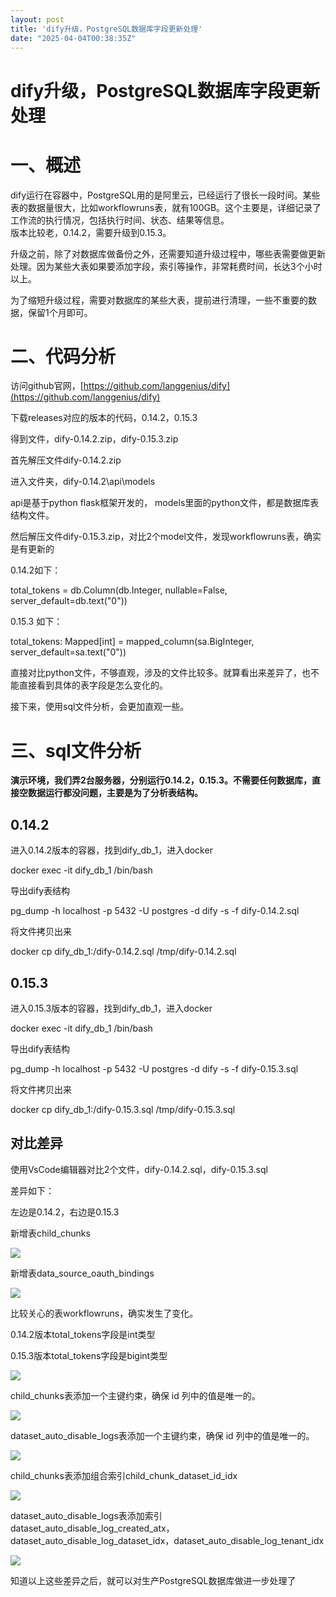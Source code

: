 ```yaml
---
layout: post
title: 'dify升级，PostgreSQL数据库字段更新处理'
date: "2025-04-04T00:38:35Z"
---
```

dify升级，PostgreSQL数据库字段更新处理
==========================

一、概述
====

dify运行在容器中，PostgreSQL用的是阿里云，已经运行了很长一段时间。某些表的数据量很大，比如workflowruns表，就有100GB。这个主要是，详细记录了工作流的执行情况，包括执行时间、状态、结果等信息。  
版本比较老，0.14.2，需要升级到0.15.3。

升级之前，除了对数据库做备份之外，还需要知道升级过程中，哪些表需要做更新处理。因为某些大表如果要添加字段，索引等操作，非常耗费时间，长达3个小时以上。

为了缩短升级过程，需要对数据库的某些大表，提前进行清理，一些不重要的数据，保留1个月即可。

二、代码分析
======

访问github官网，[https://github.com/langgenius/dify](https://github.com/langgenius/dify)

下载releases对应的版本的代码，0.14.2，0.15.3

得到文件，dify-0.14.2.zip，dify-0.15.3.zip

首先解压文件dify-0.14.2.zip

进入文件夹，dify-0.14.2\\api\\models

api是基于python flask框架开发的， models里面的python文件，都是数据库表结构文件。

然后解压文件dify-0.15.3.zip，对比2个model文件，发现workflowruns表，确实是有更新的

0.14.2如下：

total\_tokens = db.Column(db.Integer, nullable=False, server\_default=db.text("0"))

0.15.3 如下：

total\_tokens: Mapped\[int\] = mapped\_column(sa.BigInteger, server\_default=sa.text("0"))

直接对比python文件，不够直观，涉及的文件比较多。就算看出来差异了，也不能直接看到具体的表字段是怎么变化的。

接下来，使用sql文件分析，会更加直观一些。

三、sql文件分析
=========

**演示环境，我们弄2台服务器，分别运行0.14.2，0.15.3。不需要任何数据库，直接空数据运行都没问题，主要是为了分析表结构。**

0.14.2
------

进入0.14.2版本的容器，找到dify\_db\_1，进入docker

docker exec -it dify\_db\_1 /bin/bash

导出dify表结构

pg\_dump -h localhost -p 5432 -U postgres -d dify -s -f dify-0.14.2.sql

将文件拷贝出来

docker cp dify\_db\_1:/dify-0.14.2.sql /tmp/dify-0.14.2.sql

0.15.3
------

进入0.15.3版本的容器，找到dify\_db\_1，进入docker

docker exec -it dify\_db\_1 /bin/bash

导出dify表结构

pg\_dump -h localhost -p 5432 -U postgres -d dify -s -f dify-0.15.3.sql

将文件拷贝出来

docker cp dify\_db\_1:/dify-0.15.3.sql /tmp/dify-0.15.3.sql

对比差异
----

使用VsCode编辑器对比2个文件，dify-0.14.2.sql，dify-0.15.3.sql

差异如下：

左边是0.14.2，右边是0.15.3

新增表child\_chunks

![](https://img2024.cnblogs.com/blog/1341090/202504/1341090-20250403160925004-1860488502.png)

新增表data\_source\_oauth\_bindings

![](https://img2024.cnblogs.com/blog/1341090/202504/1341090-20250403160955401-298579977.png)

比较关心的表workflowruns，确实发生了变化。

0.14.2版本total\_tokens字段是int类型

0.15.3版本total\_tokens字段是bigint类型

![](https://img2024.cnblogs.com/blog/1341090/202504/1341090-20250403161026487-5903884.png)

child\_chunks表添加一个主键约束，确保 id 列中的值是唯一的。

![](https://img2024.cnblogs.com/blog/1341090/202504/1341090-20250403161104001-2007740079.png)

dataset\_auto\_disable\_logs表添加一个主键约束，确保 id 列中的值是唯一的。

![](https://img2024.cnblogs.com/blog/1341090/202504/1341090-20250403161130792-1410672883.png)

child\_chunks表添加组合索引child\_chunk\_dataset\_id\_idx

![](https://img2024.cnblogs.com/blog/1341090/202504/1341090-20250403161204673-1282759842.png)

dataset\_auto\_disable\_logs表添加索引dataset\_auto\_disable\_log\_created\_atx，dataset\_auto\_disable\_log\_dataset\_idx，dataset\_auto\_disable\_log\_tenant\_idx

![](https://img2024.cnblogs.com/blog/1341090/202504/1341090-20250403161245284-125712238.png)

知道以上这些差异之后，就可以对生产PostgreSQL数据库做进一步处理了